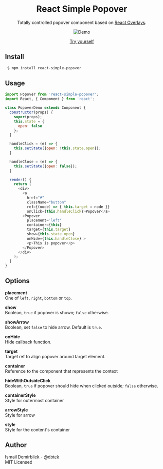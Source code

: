 <div align="center">
 <h1>React Simple Popover</h1>
 <p>
  Totally controlled popover component based on <a href="https://github.com/react-bootstrap/react-overlays">React Overlays</a>.
 </p>

 <img src="demo.gif" alt="Demo"/>
 
 <a href="https://www.webpackbin.com/bins/-KiVPQd-vT8slT-uPkq_">Try yourself</a>
</div>

## Install
```bash
 $ npm install react-simple-popover
```


## Usage
```js
import Popover from 'react-simple-popover';
import React, { Component } from 'react';

class PopoverDemo extends Component {
  constructor(props) {
    super(props);
    this.state = {
      open: false
    };
  }

  handleClick = (e) => {
    this.setState({open: !this.state.open});
  }

  handleClose = (e) => {
    this.setState({open: false});
  }

  render() {
    return (
      <div>
        <a
          href="#"
          className="button"
          ref={(node) => { this.target = node }}
          onClick={this.handleClick}>Popover</a>
        <Popover
          placement='left'
          container={this}
          target={this.target}
          show={this.state.open}
          onHide={this.handleClose} >
          <p>This is popover</p>
        </Popover>
      </div>
    );
  }
}
```

## Options

**placement**  
One of `left`, `right`, `bottom` or `top`.

**show**  
Boolean, `true` if popover is shown; `false` otherwise.

**showArrow**  
Boolean, set `false` to hide arrow. Default is `true`.

**onHide**  
Hide callback function.

**target**  
Target ref to align popover around target element.

**container**  
Reference to the component that represents the context

**hideWithOutsideClick**  
Boolean, `true` if popover should hide when clicked outside; `false` otherwise.

**containerStyle**  
Style for outermost container

**arrowStyle**  
Style for arrow

**style**  
Style for the content's container 


## Author
Ismail Demirbilek - [@dbtek](https://twitter.com/dbtek)  
MIT Licensed
